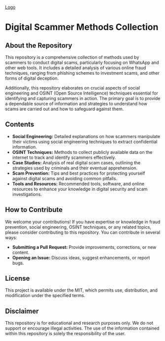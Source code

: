 [Logo](https://i.imgur.com/g0N7w76.png)

# Digital Scammer Methods Collection

## About the Repository
This repository is a comprehensive collection of methods used by scammers to conduct digital scams, particularly focusing on WhatsApp and other web tools. It includes a detailed analysis of various online fraud techniques, ranging from phishing schemes to investment scams, and other forms of digital deception.

Additionally, this repository elaborates on crucial aspects of social engineering and OSINT (Open Source Intelligence) techniques essential for identifying and capturing scammers in action. The primary goal is to provide a dependable source of information and strategies to understand how scams are carried out and how to safeguard against them.

## Contents
- **Social Engineering:** Detailed explanations on how scammers manipulate their victims using social engineering techniques to extract confidential information.
- **OSINT Techniques:** Methods to collect publicly available data on the internet to track and identify scammers effectively.
- **Case Studies:** Analysis of real digital scam cases, outlining the strategies used by criminals and their eventual apprehension.
- **Scam Prevention:** Tips and best practices for protecting yourself against digital scams and avoiding common pitfalls.
- **Tools and Resources:** Recommended tools, software, and online resources to enhance your knowledge in digital security and scam investigations.

## How to Contribute
We welcome your contributions! If you have expertise or knowledge in fraud prevention, social engineering, OSINT techniques, or any related topics, please consider contributing to this repository. You can contribute in several ways:
- **Submitting a Pull Request:** Provide improvements, corrections, or new content.
- **Opening an Issue:** Discuss ideas, suggest enhancements, or report bugs.

## License
This project is available under the MIT, which permits use, distribution, and modification under the specified terms.

## Disclaimer
This repository is for educational and research purposes only. We do not support or encourage illegal activities. The use of the information contained within this repository is solely the responsibility of the user.
